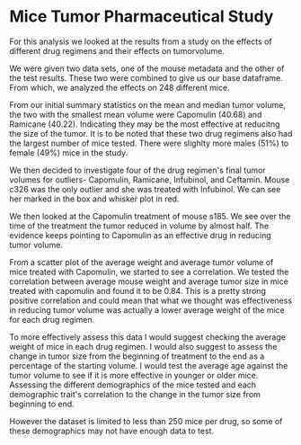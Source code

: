 # Mice Tumor Pharmaceutical Study

For this analysis we looked at the results from a study on the effects of different drug regimens and their effects on tumorvolume.

We were given two data sets, one of the mouse metadata and the other of the test results. These two were combined to give us our base dataframe. From which, we analyzed the effects on 248 different mice.

From our initial summary statistics on the mean and median tumor volume, the two with the smallest mean volume were Capomulin (40.68) and Ramicane (40.22). Indicating they may be the most effective at reducitng the size of the tumor. It is to be noted that these two drug regimens also had the largest number of mice tested.
There were slighlty more males (51%) to female (49%) mice in the study.

We then decided to investigate four of the drug regimen's final tumor volumes for outliers- Capomulin, Ramicane, Infubinol, and Ceftamin. Mouse c326 was the only outlier and she was treated with Infubinol. We can see her marked in the box and whisker plot in red.

We then looked at the Capomulin treatment of mouse s185. We see over the time of the treatment the tumor reduced in volume by almost half. The evidence keeps pointing to Capomulin as an effective drug in reducing tumor volume.

From a scatter plot of the average weight and average tumor volume of mice treated with Capomulin, we started to see a correlation. We tested the correlation between average mouse weight and average tumor size in mice treated with capomulin and found it to be 0.84. This is a pretty strong positive correlation and could mean that what we thought was effectiveness in reducing tumor volume was actually a lower average weight of the mice for each drug regimen.

To more effectively assess this data I would suggest checking the average weight of mice in each drug regimen. I would also suggest to assess the change in tumor size from the beginning of treatment to the end as a percentage of the starting volume. I would test the average age against the tumor volume to see if it is more effective in younger or older mice. Assessing the different demographics of the mice tested and each demographic trait's correlation to the change in the tumor size from beginning to end. 

However the dataset is limited to less than 250 mice per drug, so some of these demographics may not have enough data to test.
